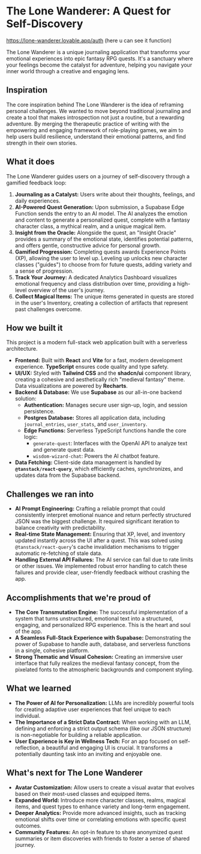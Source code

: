
# The Lone Wanderer: A Quest for Self-Discovery

https://lone-wanderer.lovable.app/auth
(here u can see it function) 

The Lone Wanderer is a unique journaling application that transforms your emotional experiences into epic fantasy RPG quests. It's a sanctuary where your feelings become the catalyst for adventure, helping you navigate your inner world through a creative and engaging lens.

## Inspiration

The core inspiration behind The Lone Wanderer is the idea of reframing personal challenges. We wanted to move beyond traditional journaling and create a tool that makes introspection not just a routine, but a rewarding adventure. By merging the therapeutic practice of writing with the empowering and engaging framework of role-playing games, we aim to help users build resilience, understand their emotional patterns, and find strength in their own stories.

## What it does

The Lone Wanderer guides users on a journey of self-discovery through a gamified feedback loop:

1.  **Journaling as a Catalyst:** Users write about their thoughts, feelings, and daily experiences.
2.  **AI-Powered Quest Generation:** Upon submission, a Supabase Edge Function sends the entry to an AI model. The AI analyzes the emotion and content to generate a personalized quest, complete with a fantasy character class, a mythical realm, and a unique magical item.
3.  **Insight from the Oracle:** Alongside the quest, an "Insight Oracle" provides a summary of the emotional state, identifies potential patterns, and offers gentle, constructive advice for personal growth.
4.  **Gamified Progression:** Completing quests awards Experience Points (XP), allowing the user to level up. Leveling up unlocks new character classes ("guides") to choose from for future quests, adding variety and a sense of progression.
5.  **Track Your Journey:** A dedicated Analytics Dashboard visualizes emotional frequency and class distribution over time, providing a high-level overview of the user's journey.
6.  **Collect Magical Items:** The unique items generated in quests are stored in the user's Inventory, creating a collection of artifacts that represent past challenges overcome.

## How we built it

This project is a modern full-stack web application built with a serverless architecture.

-   **Frontend:** Built with **React** and **Vite** for a fast, modern development experience. **TypeScript** ensures code quality and type safety.
-   **UI/UX:** Styled with **Tailwind CSS** and the **shadcn/ui** component library, creating a cohesive and aesthetically rich "medieval fantasy" theme. Data visualizations are powered by **Recharts**.
-   **Backend & Database:** We use **Supabase** as our all-in-one backend solution:
    -   **Authentication:** Manages secure user sign-up, login, and session persistence.
    -   **Postgres Database:** Stores all application data, including `journal_entries`, `user_stats`, and `user_inventory`.
    -   **Edge Functions:** Serverless TypeScript functions handle the core logic:
        -   `generate-quest`: Interfaces with the OpenAI API to analyze text and generate quest data.
        -   `wisdom-wizard-chat`: Powers the AI chatbot feature.
-   **Data Fetching:** Client-side data management is handled by **`@tanstack/react-query`**, which efficiently caches, synchronizes, and updates data from the Supabase backend.

## Challenges we ran into

-   **AI Prompt Engineering:** Crafting a reliable prompt that could consistently interpret emotional nuance and return perfectly structured JSON was the biggest challenge. It required significant iteration to balance creativity with predictability.
-   **Real-time State Management:** Ensuring that XP, level, and inventory updated instantly across the UI after a quest. This was solved using `@tanstack/react-query`'s cache invalidation mechanisms to trigger automatic re-fetching of stale data.
-   **Handling External API Failures:** The AI service can fail due to rate limits or other issues. We implemented robust error handling to catch these failures and provide clear, user-friendly feedback without crashing the app.

## Accomplishments that we're proud of

-   **The Core Transmutation Engine:** The successful implementation of a system that turns unstructured, emotional text into a structured, engaging, and personalized RPG experience. This is the heart and soul of the app.
-   **A Seamless Full-Stack Experience with Supabase:** Demonstrating the power of Supabase to handle auth, database, and serverless functions in a single, cohesive platform.
-   **Strong Thematic and Visual Cohesion:** Creating an immersive user interface that fully realizes the medieval fantasy concept, from the pixelated fonts to the atmospheric backgrounds and component styling.

## What we learned

-   **The Power of AI for Personalization:** LLMs are incredibly powerful tools for creating adaptive user experiences that feel unique to each individual.
-   **The Importance of a Strict Data Contract:** When working with an LLM, defining and enforcing a strict output schema (like our JSON structure) is non-negotiable for building a reliable application.
-   **User Experience is Key in Wellness Tech:** For an app focused on self-reflection, a beautiful and engaging UI is crucial. It transforms a potentially daunting task into an inviting and enjoyable one.

## What's next for The Lone Wanderer

-   **Avatar Customization:** Allow users to create a visual avatar that evolves based on their most-used classes and equipped items.
-   **Expanded World:** Introduce more character classes, realms, magical items, and quest types to enhance variety and long-term engagement.
-   **Deeper Analytics:** Provide more advanced insights, such as tracking emotional shifts over time or correlating emotions with specific quest outcomes.
-   **Community Features:** An opt-in feature to share anonymized quest summaries or item discoveries with friends to foster a sense of shared journey.
